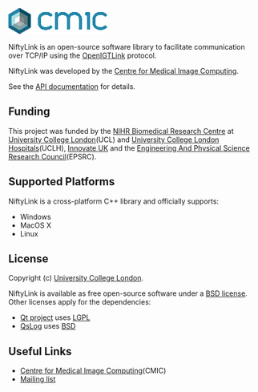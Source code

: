 ![CMIC logo][logo]

NiftyLink is an open-source software library to facilitate
communication over TCP/IP using the [OpenIGTLink][openigtlink] protocol.

NiftyLink was developed by the [Centre for Medical Image Computing][cmic].

See the [API documentation][api] for details.

Funding
-------------

This project was funded by the [NIHR Biomedical
Research Centre][nihr] at [University College London][ucl](UCL) and
[University College London Hospitals][uclh](UCLH), 
[Innovate UK][innovateuk] and the [Engineering And
Physical Science Research Council][epsrc](EPSRC).

Supported Platforms
-----------------------------

NiftyLink is a cross-platform C++ library and officially supports:

 - Windows
 - MacOS X
 - Linux

License
-----------

Copyright (c) [University College London][ucl].

NiftyLink is available as free open-source software under a [BSD license][license].
Other licenses apply for the dependencies:

 - [Qt project][qt] uses [LGPL][qt-lgpl]
 - [QsLog][qslog] uses [BSD][qslog-bsd]

Useful Links
------------------

 - [Centre for Medical Image Computing][cmic](CMIC)
 - [Mailing list][mailinglist]

[logo]: https://github.com/NifTK/NiftyLink/blob/master/Doc/Images/NiftyLinkLogo.png
[license]: https://github.com/NifTK/NiftyLink/blob/master/LICENSE.txt
[openigtlink]: http://www.na-mic.org/Wiki/index.php/OpenIGTLink
[cmic]: http://cmic.cs.ucl.ac.uk
[ucl]: http://www.ucl.ac.uk
[qt]: http://qt-project.org
[qt-lgpl]: http://qt-project.org/products/licensing
[qslog]: https://bitbucket.org/razvanpetru/qt-components/wiki/QsLog
[qslog-bsd]: http://opensource.org/licenses/BSD-3-Clause
[nihr]: http://www.nihr.ac.uk/research
[uclh]: http://www.uclh.nhs.uk
[innovateuk]: https://www.innovateuk.org
[epsrc]: http://www.epsrc.ac.uk
[mailinglist]: https://www.mailinglists.ucl.ac.uk/mailman/listinfo/niftk-users
[api]: http://cmic.cs.ucl.ac.uk/platform/niftk/current/NiftyLink/index.htmlb
